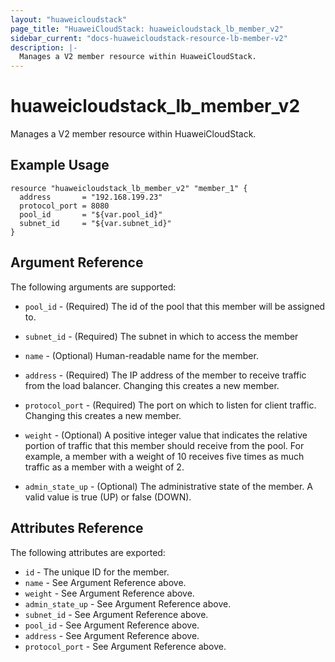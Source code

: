 ```yaml
---
layout: "huaweicloudstack"
page_title: "HuaweiCloudStack: huaweicloudstack_lb_member_v2"
sidebar_current: "docs-huaweicloudstack-resource-lb-member-v2"
description: |-
  Manages a V2 member resource within HuaweiCloudStack.
---
```


# huaweicloudstack\_lb\_member\_v2

Manages a V2 member resource within HuaweiCloudStack.

## Example Usage

```hcl
resource "huaweicloudstack_lb_member_v2" "member_1" {
  address       = "192.168.199.23"
  protocol_port = 8080
  pool_id       = "${var.pool_id}"
  subnet_id     = "${var.subnet_id}"
}
```

## Argument Reference

The following arguments are supported:

* `pool_id` - (Required) The id of the pool that this member will be
    assigned to.

* `subnet_id` - (Required) The subnet in which to access the member

* `name` - (Optional) Human-readable name for the member.

* `address` - (Required) The IP address of the member to receive traffic from
    the load balancer. Changing this creates a new member.

* `protocol_port` - (Required) The port on which to listen for client traffic.
    Changing this creates a new member.

* `weight` - (Optional)  A positive integer value that indicates the relative
    portion of traffic that this member should receive from the pool.
    For example, a member with a weight of 10 receives five times as much traffic
    as a member with a weight of 2.

* `admin_state_up` - (Optional) The administrative state of the member.
    A valid value is true (UP) or false (DOWN).

## Attributes Reference

The following attributes are exported:

* `id` - The unique ID for the member.
* `name` - See Argument Reference above.
* `weight` - See Argument Reference above.
* `admin_state_up` - See Argument Reference above.
* `subnet_id` - See Argument Reference above.
* `pool_id` - See Argument Reference above.
* `address` - See Argument Reference above.
* `protocol_port` - See Argument Reference above.
